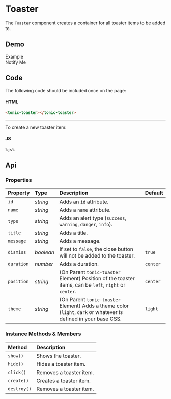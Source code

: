 # Toaster
The `Toaster` component creates a container for all toaster items to be added to.

## Demo

<tonic-toaster></tonic-toaster>

<div class="example">
  <div class="header">Example</div>
  <div class="content">
    <tonic-button
      id="tonic-toaster-example"
      value="notify-me">
      Notify Me
      </tonic-button>
  </div>
</div>

## Code

The following code should be included once on the page:

#### HTML
```html
<tonic-toaster></tonic-toaster>
```

---

To create a new toaster item:

#### JS
```js
%js%
```

## Api

### Properties

| Property | Type | Description | Default |
| :--- | :--- | :--- | :--- |
| `id` | *string* | Adds an `id` attribute. |  |
| `name` | *string* | Adds a `name` attribute. |  |
| `type` | *string* | Adds an alert type (`success`, `warning`, `danger`, `info`). |  |
| `title` | *string* | Adds a title. |  |
| `message` | *string* | Adds a message. |  |
| `dismiss` | *boolean* | If set to `false`, the close button will not be added to the toaster. | `true` |
| `duration` | *number* | Adds a duration. | `center` |
| `position` | *string* | (On Parent `tonic-toaster` Element) Position of the toaster items, can be `left`, `right` or `center`. | `center` |
| `theme` | *string* | (On Parent `tonic-toaster` Element) Adds a theme color (`light`, `dark` or whatever is defined in your base CSS. | `light` |

### Instance Methods & Members

| Method | Description |
| :--- | :--- |
| `show()` | Shows the toaster. |
| `hide()` | Hides a toaster item. |
| `click()` | Removes a toaster item. |
| `create()` | Creates a toaster item. |
| `destroy()` | Removes a toaster item. |
